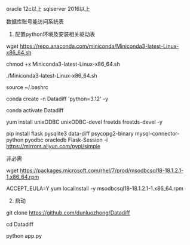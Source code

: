 oracle 12c以上 sqlserver 2016以上 

数据库账号能访问系统表

1. 配置python环境及安装相关驱动表
   
wget https://repo.anaconda.com/miniconda/Miniconda3-latest-Linux-x86_64.sh

chmod +x Miniconda3-latest-Linux-x86_64.sh

./Miniconda3-latest-Linux-x86_64.sh

source ~/.bashrc

conda create -n Datadiff 'python=3.12' -y    

conda activate Datadiff

yum install unixODBC unixODBC-devel freetds freetds-devel -y

pip install flask pysqlite3 data-diff psycopg2-binary mysql-connector-python pyodbc oracledb Flask-Session -i https://mirrors.aliyun.com/pypi/simple

非必需

wget https://packages.microsoft.com/rhel/7/prod/msodbcsql18-18.1.2.1-1.x86_64.rpm

ACCEPT_EULA=Y yum localinstall -y msodbcsql18-18.1.2.1-1.x86_64.rpm 

2. 启动

git clone https://github.com/dunluozhong/Datadiff

cd Datadiff

python app.py

